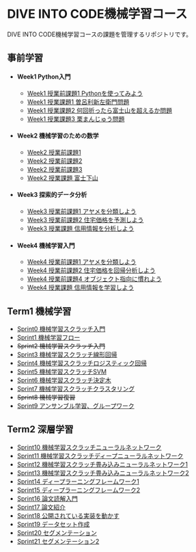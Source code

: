 # DIVE INTO CODE機械学習コース
DIVE INTO CODE機械学習コースの課題を管理するリポジトリです。

## 事前学習
- #### Week1 Python入門
  - [Week1 授業前課題1 Pythonを使ってみよう]()
  - [Week1 授業課題1 曽呂利新左衛門問題]()
  - [Week1 授業課題2 何回折ったら富士山を超えるか問題]()
  - [Week1 授業課題3 栗まんじゅう問題]()
- #### Week2 機械学習のための数学
  - [Week2 授業前課題1]()
  - [Week2 授業前課題2]()
  - [Week2 授業前課題3]()
  - [Week2 授業課題 富士下山]()
- #### Week3 探索的データ分析
  - [Week3 授業前課題1 アヤメを分類しよう]()
  - [Week3 授業前課題2 住宅価格を予測しよう]()
  - [Week3 授業課題 信用情報を分析しよう]()
- #### Week4 機械学習入門
  - [Week4 授業前課題1 アヤメを分類しよう]()
  - [Week4 授業前課題2 住宅価格を回帰分析しよう]()
  - [Week4 授業前課題4 オブジェクト指向に慣れよう]()
  - [Week4 授業課題 信用情報を学習しよう]()

## Term1 機械学習
- [Sprint0 機械学習スクラッチ入門]()
- [Sprint1 機械学習フロー]()
- ~~Sprint2 機械学習スクラッチ入門~~
- [Sprint3 機械学習スクラッチ線形回帰]()
- [Sprint4 機械学習スクラッチロジスティック回帰]()
- [Sprint5 機械学習スクラッチSVM]()
- [Sprint6 機械学習スクラッチ決定木]()
- [Sprint7 機械学習スクラッチクラスタリング]()
- ~~Sprint8 機械学習復習~~
- [Sprint9 アンサンブル学習、グループワーク]()

## Term2 深層学習
- [Sprint10 機械学習スクラッチニューラルネットワーク]()
- [Sprint11 機械学習スクラッチディープニューラルネットワーク]()
- [Sprint12 機械学習スクラッチ畳み込みニューラルネットワーク1]()
- [Sprint13 機械学習スクラッチ畳み込みニューラルネットワーク2]()
- [Sprint14 ディープラーニングフレームワーク1]()
- [Sprint15 ディープラーニングフレームワーク2]()
- [Sprint16 論文読解入門]()
- [Sprint17 論文紹介]()
- [Sprint18 公開されている実装を動かす]()
- [Sprint19 データセット作成]()
- [Sprint20 セグメンテーション]()
- [Sprint21 セグメンテーション2]()
